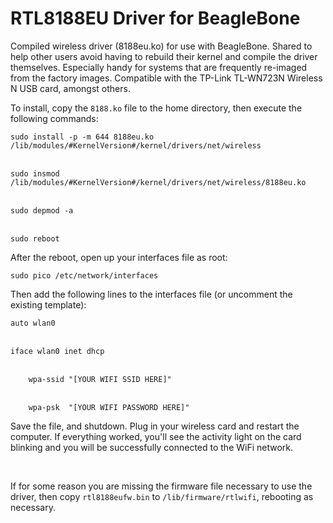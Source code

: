 # RTL8188EU Driver for BeagleBone
<p>
Compiled wireless driver (8188eu.ko) for use with BeagleBone. Shared to help other users avoid having to rebuild their kernel and compile the driver themselves. Especially handy for systems that are frequently re-imaged from the factory images. Compatible with the TP-Link TL-WN723N Wireless N USB card, amongst others.
</p>
<p>
To install, copy the <code>8188.ko</code> file to the home directory, then execute the following commands:
<br>
<code>
sudo install -p -m 644 8188eu.ko /lib/modules/#KernelVersion#/kernel/drivers/net/wireless
</code>
<br>
<code>
sudo insmod /lib/modules/#KernelVersion#/kernel/drivers/net/wireless/8188eu.ko
</code>
<br>
<code>
sudo depmod -a
</code>
<br>
<code>
sudo reboot
</code>
</p>
<p>
After the reboot, open up your interfaces file as root:
<br>
<code>
sudo pico /etc/network/interfaces
</code>
</p>
<p>
Then add the following lines to the interfaces file (or uncomment the existing template):
<br>
<code>
auto wlan0
</code>
<br>
<code>
iface wlan0 inet dhcp
</code>
<br>
<code>
    wpa-ssid "[YOUR WIFI SSID HERE]"
</code>
<br>
<code>
    wpa-psk  "[YOUR WIFI PASSWORD HERE]"
</code>
</p>
<p>
Save the file, and shutdown. Plug in your wireless card and restart the computer. If everything worked, you'll see the activity light on the card blinking and you will be successfully connected to the WiFi network.
</p>
<br>
<p>
If for some reason you are missing the firmware file necessary to use the driver, then copy <code>rtl8188eufw.bin</code> to <code>/lib/firmware/rtlwifi</code>, rebooting as necessary.
</p>
